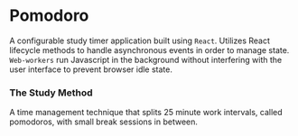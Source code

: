 # Pomodoro

A configurable study timer application built using `React`. Utilizes React lifecycle methods to handle asynchronous events in order to manage state. `Web-workers` run Javascript in the background without interfering with the user interface to prevent browser idle state.

### The Study Method

A time management technique that splits 25 minute work intervals, called pomodoros, with small break sessions in between.
